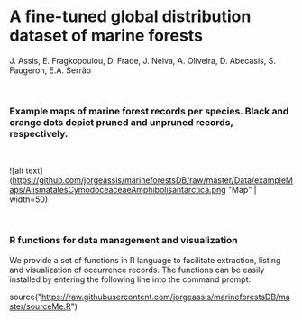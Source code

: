 # A fine-tuned global distribution dataset of marine forests

J. Assis, E. Fragkopoulou, D. Frade, J. Neiva, A. Oliveira, D. Abecasis, S. Faugeron, E.A. Serrão

<br>

### Example maps of marine forest records per species. Black and orange dots depict pruned and unpruned records, respectively.

<br>

![alt text](https://github.com/jorgeassis/marineforestsDB/raw/master/Data/exampleMaps/AlismatalesCymodoceaceaeAmphibolisantarctica.png "Map" | width=50)


<br>

### R functions for data management and visualization

We provide a set of functions in R language to facilitate extraction, listing and visualization of occurrence records. The functions can be easily installed by entering the following line into the command prompt:

source("https://raw.githubusercontent.com/jorgeassis/marineforestsDB/master/sourceMe.R")

